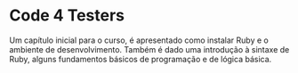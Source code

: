# Code 4 Testers
Um capítulo inicial para o curso, é apresentado como instalar Ruby e o ambiente de desenvolvimento.
Também é dado uma introdução à sintaxe de Ruby, alguns fundamentos básicos de programação e de lógica básica.
